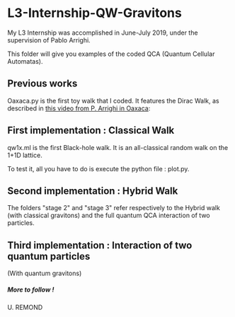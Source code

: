 # L3-Internship-QW-Gravitons
My L3 Internship was accomplished in June-July 2019, under the supervision of Pablo Arrighi.

This folder will give you examples of the coded QCA (Quantum Cellular Automatas).

## Previous works
Oaxaca.py is the first toy walk that I coded. It features the Dirac Walk, as described in [this video from P. Arrighi in Oaxaca](https://www.youtube.com/watch?v=iWrKRfy-2Wk):

## First implementation : Classical Walk
qw1x.ml is the first Black-hole walk. It is an all-classical random walk on the 1+1D lattice.

To test it, all you have to do is execute the python file : plot.py.

## Second implementation : Hybrid Walk
The folders "stage 2" and "stage 3" refer respectively to the Hybrid walk (with classical gravitons) and the full quantum QCA interaction of two particles.

## Third implementation : Interaction of two quantum particles
(With quantum gravitons)

##### More to follow !


U. REMOND
